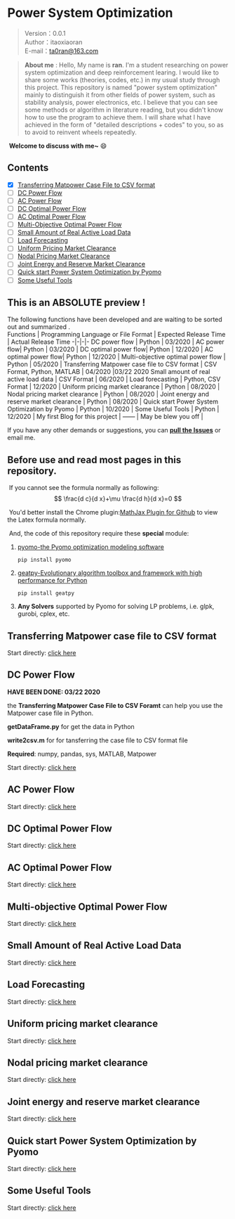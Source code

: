 #  Power System Optimization
> Version：0.0.1  
> Author：itaoxiaoran  
> E-mail：ta0ran@163.com <br>


> **About me** : Hello, My name is **ran**. I'm a student researching on power system optimization and deep reinforcement learing. I would like to share some works (theories, codes, etc.) in my usual study through this project. This repository is named "power system optimization" mainly to distinguish it from other fields of power system, such as stability analysis, power electronics, etc. I believe that you can see some methods or algorithm in literature reading, but you didn't know how to use the program to achieve them. I will share what I have achieved in the form of "detailed descriptions + codes" to you, so as to avoid to reinvent wheels repeatedly.  

​	                                                   **Welcome to discuss with me~** :smile:

## Contents

- [x] [Transferring Matpower Case File to CSV format](#transferring-matpower-case-file-to-csv-format)
- [ ] [DC Power Flow](#dc-power-flow)
- [ ] [AC Power Flow](ac-power-flow)
- [ ] [DC Optimal Power Flow](#dc-optimal-power-flow)
- [ ] [AC Optimal Power Flow](#ac-optimal-power-flow)
- [ ] [Multi-Objective Optimal Power Flow](#multi-objective-optimal-power-flow)
- [ ] [Small Amount of Real Active Load Data](#small-amount-of-real-active-load-data)
- [ ] [Load Forecasting](#load-forecasting)
- [ ] [Uniform Pricing Market Clearance](#uniform-pricing-market-clearance)
- [ ] [Nodal Pricing Market Clearance](#nodal-pricing-market-clearance)
- [ ] [Joint Energy and Reserve Market Clearance](#joint-energy-and-reserve-market-clearance)
- [ ] [Quick start Power System Optimization by Pyomo](#quick-start-power-system-optimization-by-pyomo)
- [ ] [Some Useful Tools](#some-useful-tools)

## This is an ABSOLUTE  preview !

The following functions have been developed and are waiting to be sorted out and summarized .  
Functions | Programming Language or File Format | Expected Release Time | Actual Release Time 
-|-|-|-
DC power flow | Python | 03/2020 | 
AC power flow| Python | 03/2020 |
DC optimal power flow| Python | 12/2020 |
AC optimal power flow| Python | 12/2020               |
Multi-objective optimal power flow | Python | 05/2020 |
Transferring Matpower case file to CSV format | CSV Format, Python, MATLAB | 04/2020 |03/22 2020
Small amount of real active load data | CSV Format      | 06/2020 |
Load forecasting | Python, CSV Format | 12/2020 |
Uniform pricing market clearance | Python             | 08/2020 |
 Nodal pricing market clearance | Python             | 08/2020 |
Joint energy and reserve market clearance | Python             | 08/2020 |
Quick start Power System Optimization by Pyomo | Python | 10/2020 |
Some Useful Tools | Python | 12/2020 |
 My first Blog for this project | ——                 | May be blew you off |

If you have any other demands or suggestions, you can [**pull the Issues**](https://github.com/itaoxiaoran/power-system-optimization/issues) or email me. 

## Before use and read most pages in this repository.

​	If you cannot see the formula normally as following:
$$
\frac{d c}{d x}+\mu \frac{d h}{d x}=0
$$


​	You'd better install the Chrome plugin:[MathJax Plugin for Github](https://chrome.google.com/webstore/detail/mathjax-plugin-for-github/ioemnmodlmafdkllaclgeombjnmnbima/related) to view the Latex formula normally.

​	And, the code of this repository require these **special** module:

1. [pyomo-the Pyomo optimization modeling software](https://github.com/Pyomo/pyomo)

   `pip install pyomo`

2. [geatpy-Evolutionary algorithm toolbox and framework with high performance for Python](https://github.com/geatpy-dev/geatpy)

   `pip install geatpy`

3. **Any Solvers** supported by Pyomo for solving LP problems, i.e. glpk, gurobi, cplex, etc.



## Transferring Matpower case file to CSV format

Start directly: [click here](https://github.com/itaoxiaoran/transfer-matpower-case-file)

## DC Power Flow

**HAVE BEEN DONE: 03/22 2020**

the **Transferring Matpower Case File to CSV Foramt** can help you use the Matpower case file in Python.

**getDataFrame.py** for get the data in Python

**write2csv.m** for for tansferring the case file to CSV format file

**Required**: numpy, pandas, sys, MATLAB, Matpower

Start directly: [click here](https://github.com/itaoxiaoran/dc-power-flow)

## AC Power Flow

Start directly: [click here](https://github.com/itaoxiaoran/ac-power-flow)

## DC Optimal Power Flow

Start directly: [click here](https://github.com/itaoxiaoran/dc-optimal-power-flow)

## AC Optimal Power Flow

Start directly: [click here](https://github.com/itaoxiaoran/ac-optimal-power-flow)

## Multi-objective Optimal Power Flow

Start directly: [click here](https://github.com/itaoxiaoran/multi-objective-power-flow)

## Small Amount of Real Active Load Data

Start directly: [click here](https://github.com/itaoxiaoran/real-load-data)

## Load Forecasting

Start directly: [click here](https://github.com/itaoxiaoran/load-forecasting)

## Uniform pricing market clearance

Start directly: [click here](https://github.com/itaoxiaoran/uniform-pricing-electricity-market)

## Nodal pricing market clearance

Start directly: [click here](https://github.com/itaoxiaoran/nodal-pricing-electricity-market)

## Joint energy and reserve market clearance

Start directly: [click here](https://github.com/itaoxiaoran/joint-energy-and-reserve-electricity-market)

## Quick start Power System Optimization by Pyomo

Start directly: [click here](https://github.com/itaoxiaoran/quick-start-power-system-optimization-by-Pyomo)

## Some Useful Tools

Start directly: [click here](https://github.com/itaoxiaoran/useful-tools-for-power-system)









